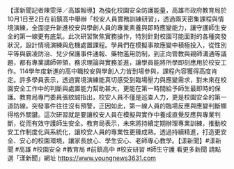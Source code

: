 【漾新聞記者陳雯萍／高雄報導】為強化校園安全防護能量，高雄市政府教育局於10月1日至2日在前鎮高中舉辦「校安人員實務訓練研習」，透過兩天密集課程與情境演練，全面提升新進校安與學創人員的專業素養與即時應變能力，讓守護師生安全的第一線更有底氣。此次研習聚焦實務操作，特別針對校園可能面對的各種突發狀況，設計情境演練與危機處置課程。學員們在模擬事故應變中積極投入，從性別平等與霸凌防治、兒少保護事件通報、藥物濫用防制，到正向管教與親師溝通等議題，都有專業講師帶領，務求理論與實務並進，讓學員能將所學即刻應用於校安工作。114學年度新進的高中職校安與學創人力皆到場參與，課程內容獲得高度肯定。許多學員表示，透過實境演練能真切感受到臨場壓力與應變需求，對未來在校園安全工作中的判斷與處置能力幫助甚大，更能在第一時間給予師生最即時的保護。教育局專門委員張紋誠指出，校安人員不僅是巡查人力，更是校園安全的第一道防線。突發事件往往沒有預警，正因如此，第一線人員的臨場反應與應變判斷顯得格外關鍵。這次研習就是要讓校安人員在模擬與實作中養成直覺反應與專業判斷，從而有效守護師生安全。教育局表示，未來將持續定期辦理專業訓練，推動校安工作制度化與系統化，讓校安人員的專業性更臻成熟。透過持續精進，打造更安全、安心的校園環境，讓家長放心、學生安心、老師專心教學。【漾新聞】#漾新聞 #高雄 #校園安全 #教育局 #前鎮高中 #校安研習 #師生守護
看更多新聞 請點選「漾新聞」網址
https://www.youngnews3631.com